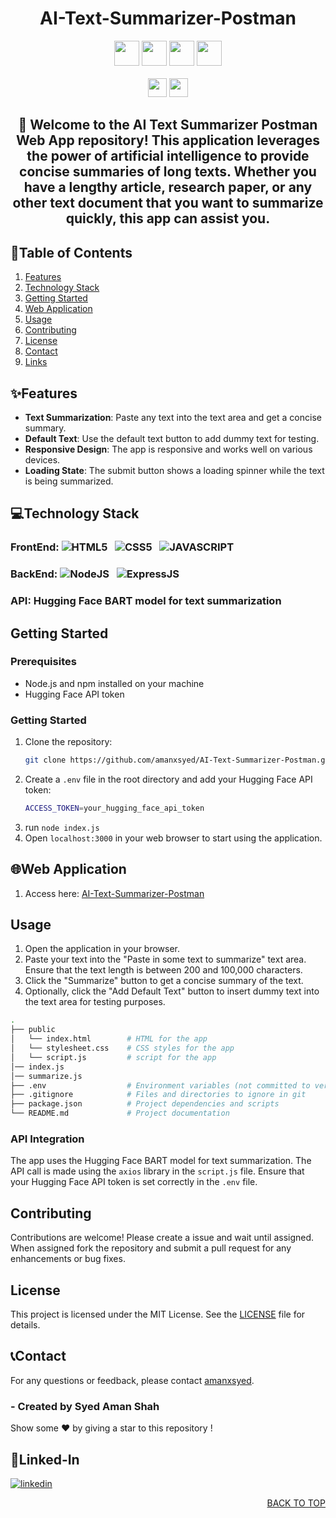<h1 align="center">AI-Text-Summarizer-Postman</h1>

<!-- ![AI-Text-Summarizer-App](https://giphy.com/gifs/xT9IgxJXKgMD96peHC) -->

<div align="center">

<img src="https://forthebadge.com/images/badges/built-with-love.svg" height=40px/> <img src="https://api.visitorbadge.io/api/visitors?path=https%3A%2F%2Fgithub.com%2Famanxsyed%2FAI-Text-Summarizer-Postman
&label=visitors&countColor=%2337d67a&style=for-the-badge&labelStyle=upper" height=40px /> <img src="https://img.shields.io/github/last-commit/amanxsyed/AI-Text-Summarizer-Postman?style=for-the-badge" height=40px />
<img src="https://img.shields.io/github/repo-size/amanxsyed/AI-Text-Summarizer-App?style=for-the-badge" height=40px> <br/> <br/>
<img src="https://img.shields.io/badge/vercel-%23000000.svg?style=for-the-badge&logo=vercel&logoColor=white" height=30px /> <img src="https://vercelbadge.vercel.app/api/amanxsyed/AI-Text-Summarizer-Postman?style=for-the-badge" height=30px />

</div>

<div align="center">
<h2>🎉 Welcome to the AI Text Summarizer Postman Web App repository! This application leverages the power of artificial intelligence to provide concise summaries of long texts. Whether you have a lengthy article, research paper, or any other text document that you want to summarize quickly, this app can assist you.</h2>
</div>

## 📍Table of Contents
1. [Features](#Features)
2. [Technology Stack](#Technology-Stack)
3. [Getting Started](#Getting-Started)
4. [Web Application](#Web-Application)
5. [Usage](#Usage)
6. [Contributing](#Contributing)
7. [License](#License)
8. [Contact](#Contact)
9. [Links](#Links)

## ✨Features

- **Text Summarization**: Paste any text into the text area and get a concise summary.
- **Default Text**: Use the default text button to add dummy text for testing.
- **Responsive Design**: The app is responsive and works well on various devices.
- **Loading State**: The submit button shows a loading spinner while the text is being summarized.

## 💻Technology Stack

### **FrontEnd:** ![HTML5](https://img.shields.io/badge/HTML5-E34F26?style=for-the-badge&logo=html5&logoColor=white) &nbsp; ![CSS5](https://img.shields.io/badge/CSS3-1572B6?style=for-the-badge&logo=css3&logoColor=white) &nbsp; ![JAVASCRIPT](https://img.shields.io/badge/JavaScript-F7DF1E?style=for-the-badge&logo=javascript&logoColor=black)

### **BackEnd:** ![NodeJS](https://img.shields.io/badge/Node.js-43853D?style=for-the-badge&logo=node.js&logoColor=white) &nbsp; ![ExpressJS](https://img.shields.io/badge/Express.js-404D59?style=for-the-badge)

### **API:** Hugging Face BART model for text summarization


## Getting Started

### Prerequisites

- Node.js and npm installed on your machine
- Hugging Face API token

### Getting Started

1. Clone the repository:
   ```bash
   git clone https://github.com/amanxsyed/AI-Text-Summarizer-Postman.git
   ```
2. Create a `.env` file in the root directory and add your Hugging Face API token:
   ```bash
   ACCESS_TOKEN=your_hugging_face_api_token
   ```
3. run `node index.js`
4. Open `localhost:3000` in your web browser to start using the application.

## 🌐Web Application
1. Access here: [AI-Text-Summarizer-Postman](https://ai-text-summarizer-postman.vercel.app/)

## Usage

1. Open the application in your browser.
2. Paste your text into the "Paste in some text to summarize" text area. Ensure that the text length is between 200 and 100,000 characters.
3. Click the "Summarize" button to get a concise summary of the text.
4. Optionally, click the "Add Default Text" button to insert dummy text into the text area for testing purposes.
   
```bash
.
├── public
│   └── index.html        # HTML for the app
│   └── stylesheet.css    # CSS styles for the app
│   └── script.js         # script for the app
│── index.js         
│── summarize.js         
├── .env                  # Environment variables (not committed to version control)
├── .gitignore            # Files and directories to ignore in git
├── package.json          # Project dependencies and scripts
└── README.md             # Project documentation
```

### **API Integration**
The app uses the Hugging Face BART model for text summarization. The API call is made using the `axios` library in the `script.js` file. Ensure that your Hugging Face API token is set correctly in the `.env` file.


## Contributing

Contributions are welcome! Please create a issue and wait until assigned. When assigned fork the repository and submit a pull request for any enhancements or bug fixes.

## License

This project is licensed under the MIT License. See the [LICENSE](LICENSE) file for details.


## 📞Contact

For any questions or feedback, please contact [amanxsyed](https://github.com/amanxsyed).

### - Created by **Syed Aman Shah** 
Show some ❤️ by giving a star to this repository !


## 🔗Linked-In
[![linkedin](https://img.shields.io/badge/linkedin-0A66C2?style=for-the-badge&logo=linkedin&logoColor=white)](https://www.linkedin.com/in/amanxsyed)
<p align="right"><a href="#top">BACK TO TOP</a></p>